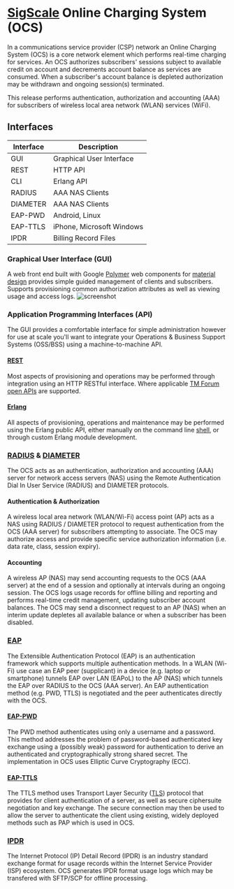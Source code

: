 # [SigScale](http://www.sigscale.org) Online Charging System (OCS)

In a communications service provider (CSP) network an Online Charging
System (OCS) is a core network element which performs real-time charging
for services. An OCS authorizes subscribers' sessions subject to available
credit on account and decrements account balance as services are consumed.
When a subscriber's account balance is depleted authorization may be
withdrawn and ongoing session(s) terminated.

This release performs authentication, authorization and accounting (AAA)
for subscribers of wireless local area network (WLAN) services (WiFi).

## Interfaces
|Interface | Description               |
|----------|---------------------------|
|GUI       | Graphical User Interface  |
|REST      | HTTP API                  |
|CLI       | Erlang API                |
|RADIUS    | AAA NAS Clients           |
|DIAMETER  | AAA NAS Clients           |
|EAP-PWD   | Android, Linux            |
|EAP-TTLS  | iPhone, Microsoft Windows |
|IPDR      | Billing Record Files      |

### Graphical User Interface (GUI)
A web front end built with Google [Polymer](https://www.polymer-project.org)
web components for
[material design](https://material.io/guidelines/material-design/introduction.html) 
provides simple guided management of clients and subscribers. Supports
provisioning common authorization attributes as well as viewing usage and access logs.
![screenshot](https://raw.githubusercontent.com/sigscale/ocs/master/doc/ocs-gui.png)

### Application Programming Interfaces (API)
The GUI provides a comfortable interface for simple administration however
for use at scale you'll want to integrate your Operations & Business Support
Systems (OSS/BSS) using a machine-to-machine API. 

#### [REST](https://en.wikipedia.org/wiki/Representational_state_transfer)
Most aspects of provisioning and operations may be performed through
integration using an HTTP RESTful interface. Where applicable
[TM Forum](https://www.tmforum.org)
[open APIs](https://www.tmforum.org/open-apis/) are supported.

#### [Erlang](http://www.erlang.org)
All aspects of provisioning, operations and maintenance may be performed
using the Erlang public API, either manually on the command line
[shell](http://erlang.org/doc/man/shell.html), or through custom Erlang
module development.

### [RADIUS](https://tools.ietf.org/html/rfc2865) & [DIAMETER](https://tools.ietf.org/html/rfc6733)
The OCS acts as an authentication, authorization and accounting (AAA) server
for network access servers (NAS) using the Remote Authentication Dial
In User Service (RADIUS) and DIAMETER protocols.

#### Authentication & Authorization
A wireless local area network (WLAN/Wi-Fi) access
point (AP) acts as a NAS using RADIUS / DIAMETER protocol to request authentication
from the OCS (AAA server) for subscribers attempting to associate. The OCS
may authorize access and provide specific service authorization information
(i.e. data rate, class, session expiry).

#### Accounting
A wireless AP (NAS) may send accounting requests to the OCS (AAA server)
at the end of a session and optionally at intervals during an ongoing
session. The OCS logs usage records for offline billing and reporting and
performs real-time credit management, updating subscriber account balances.
The OCS may send a disconnect request to an AP (NAS) when an interim update
depletes all available balance or when a subscriber has been disabled.

### [EAP](https://tools.ietf.org/html/rfc3748)
The Extensible Authentication Protocol (EAP) is an authentication framework
which supports multiple authentication methods. In a WLAN (Wi-Fi) use case
an EAP peer (supplicant) in a device (e.g. laptop or smartphone) tunnels
EAP over LAN (EAPoL) to the AP (NAS) which tunnels the EAP over RADIUS to
the OCS (AAA server). An EAP authentication method (e.g. PWD, TTLS) is
negotiated and the peer authenticates directly with the OCS.

#### [EAP-PWD](https://tools.ietf.org/html/rfc5931)
The PWD method authenticates using only a username and a password. This
method addresses the problem of password-based authenticated key exchange
using a (possibly weak) password for authentication to derive an
authenticated and cryptographically strong shared secret. The implementation
in OCS uses Elliptic Curve Cryptography (ECC).

#### [EAP-TTLS](https://tools.ietf.org/html/rfc5281)
The TTLS method uses Transport Layer Security
([TLS](https://tools.ietf.org/html/rfc4346)) protocol that provides for
client authentication of a server, as well as secure ciphersuite
negotiation and key exchange. The secure connection may then be used to
allow the server to authenticate the client using existing, widely deployed
methods such as PAP which is used in OCS.

### [IPDR](https://www.tmforum.org/ipdr)
The Internet Protocol (IP) Detail Record (IPDR) is an industry standard
exchange format for usage records within the Internet Service Provider (ISP)
ecosystem. OCS generates IPDR format usage logs which may be transfered with
SFTP/SCP for offline processing.

